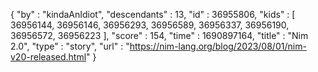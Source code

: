 {
  "by" : "kindaAnIdiot",
  "descendants" : 13,
  "id" : 36955806,
  "kids" : [ 36956144, 36956146, 36956293, 36956589, 36956337, 36956190, 36956572, 36956223 ],
  "score" : 154,
  "time" : 1690897164,
  "title" : "Nim 2.0",
  "type" : "story",
  "url" : "https://nim-lang.org/blog/2023/08/01/nim-v20-released.html"
}
